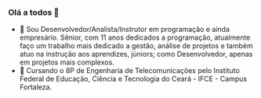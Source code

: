 ### Olá a todos 👋

<!--
**geovanimelo/geovanimelo** is a ✨ _special_ ✨ repository because its `README.md` (this file) appears on your GitHub profile.

Here are some ideas to get you started:

- 🔭 I’m currently working on ...
- 🌱 I’m currently learning ...
- 👯 I’m looking to collaborate on ...
- 🤔 I’m looking for help with ...
- 💬 Ask me about ...
- 📫 How to reach me: ...
- 😄 Pronouns: ...
- ⚡ Fun fact: ...
-->

- 👷 Sou Desenvolvedor/Analista/Instrutor em programação e ainda empresário. Sênior, com 11 anos dedicados a programação, atualmente faço um trabalho mais dedicado a gestão, análise de projetos e também atuo na instrução aos aprendizes, júniors; 
como Desenvolvedor, apenas em projetos mais complexos.
- 🚀 Cursando o 8P de Engenharia de Telecomunicações pelo Instituto Federal de Educação, Ciência e Tecnologia do Ceará - IFCE - Campus Fortaleza.
